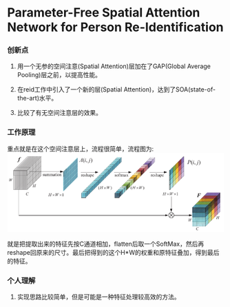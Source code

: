 # Parameter-Free Spatial Attention Network for Person Re-Identification

### 创新点

1. 用一个无参的空间注意(Spatial Attention)层加在了GAP(Global Average Pooling)层之前，以提高性能。

2. 在reid工作中引入了一个新的层(Spatial Attention)，达到了SOA(state-of-the-art)水平。

3. 比较了有无空间注意层的效果。

### 工作原理

重点就是在这个空间注意层上，流程很简单，流程图为:  
![](./image/Wang_Spatial_Attention_Network_0.png)

就是把提取出来的特征先按C通道相加，flatten后取一个SoftMax，然后再reshape回原来的尺寸。最后把得到的这个H\*W的权重和原特征叠加，得到最后的特征。

### 个人理解

1. 实现思路比较简单，但是可能是一种特征处理较高效的方法。
